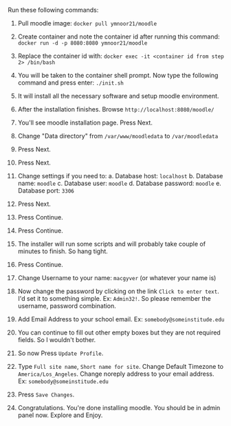 Run these following commands:

1. Pull moodle image: 
`docker pull ymnoor21/moodle`

2. Create container and note the container id after running this command:
`docker run -d -p 8080:8080 ymnoor21/moodle`

3. Replace the container id with: 
`docker exec -it <container id from step 2> /bin/bash`

4. You will be taken to the container shell prompt. Now type the following command and press enter:
`./init.sh`

5. It will install all the necessary software and setup moodle environment.

6. After the installation finishes. Browse `http://localhost:8080/moodle/`

7. You'll see moodle installation page. Press Next.

8. Change "Data directory" from `/var/www/moodledata` to `/var/moodledata`

9. Press Next.

10. Press Next.

11. Change settings if you need to:
	a. Database host: `localhost`
	b. Database name: `moodle`
	c. Database user: `moodle`
	d. Database password: `moodle`
	e. Database port: `3306`

12. Press Next.

13. Press Continue.

14. Press Continue.

15. The installer will run some scripts and will probably take couple of minutes to finish. So hang tight.

16. Press Continue.

17. Change Username to your name: `macgyver` (or whatever your name is)

18. Now change the password by clicking on the link `Click to enter text`. I'd set it to something simple. Ex: `Admin32!`. So please remember the username, password combination.

19. Add Email Address to your school email. Ex: `somebody@someinstitude.edu`

20. You can continue to fill out other empty boxes but they are not required fields. So I wouldn't bother.

21. So now Press `Update Profile`.

22. Type `Full site name`, `Short name for site`. Change Default Timezone to `America/Los_Angeles`. Change noreply address to your email address. Ex: `somebody@someinstitude.edu`

23. Press `Save Changes`.

24. Congratulations. You're done installing moodle. You should be in admin panel now. Explore and Enjoy.

